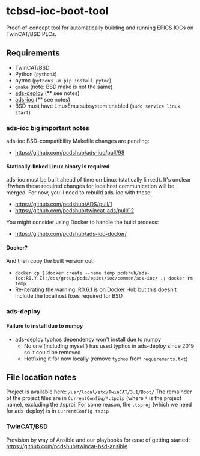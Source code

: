 # tcbsd-ioc-boot-tool

Proof-of-concept tool for automatically building and running EPICS IOCs on TwinCAT/BSD PLCs.

## Requirements
* TwinCAT/BSD
* Python (`python3`)
* pytmc (`python3 -m pip install pytmc`)
* `gmake` (note: BSD make is not the same)
* [ads-deploy](https://github.com/pcdshub/ads-deploy) (** see notes)
* [ads-ioc](https://github.com/pcdshub/ads-ioc/) (** see notes)
* BSD must have LinuxEmu subsystem enabled (``sudo service linux start``)

### ads-ioc big important notes

ads-ioc BSD-compatibility Makefile changes are pending:
* https://github.com/pcdshub/ads-ioc/pull/98

#### Statically-linked Linux binary is required

ads-ioc must be built ahead of time on Linux (statically linked).
It's unclear if/when these required changes for localhost communication will be
merged. For now, you'll need to rebuild ads-ioc with these:
* https://github.com/pcdshub/ADS/pull/1
* https://github.com/pcdshub/twincat-ads/pull/12

You might consider using Docker to handle the build process:
* https://github.com/pcdshub/ads-ioc-docker/

#### Docker?
And then copy the built version out:
* ``docker cp $(docker create --name temp pcdshub/ads-ioc:R0.Y.Z):/cds/group/pcds/epics/ioc/common/ads-ioc/ .; docker rm temp``
* Re-iterating the warning: R0.6.1 is on Docker Hub but this doesn't include
  the localhost fixes required for BSD

### ads-deploy

#### Failure to install due to numpy

* ads-deploy typhos dependency won't install due to numpy
   * No one (including myself) has used typhos in ads-deploy since 2019 so it
     could be removed
   * Hotfixing it for now locally (remove ``typhos`` from ``requirements.txt``)

## File location notes
Project is available here:
`/usr/local/etc/TwinCAT/3.1/Boot/`
The remainder of the project files are in `CurrentConfig/*.tpzip` (where `*` is the project name), excluding the .tsproj.
For some reason, the `.tsproj` (which we need for ads-deploy) is in `CurrentConfig.tszip`

### TwinCAT/BSD

Provision by way of Ansible and our playbooks for ease of getting started:
https://github.com/pcdshub/twincat-bsd-ansible
